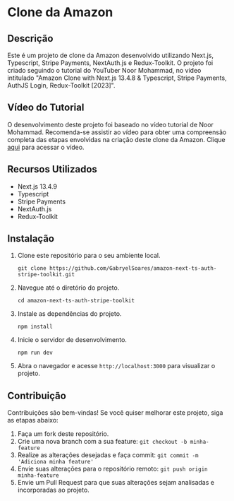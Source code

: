 # Clone da Amazon

## Descrição

Este é um projeto de clone da Amazon desenvolvido utilizando Next.js, Typescript, Stripe Payments, NextAuth.js e Redux-Toolkit. O projeto foi criado seguindo o tutorial do YouTuber Noor Mohammad, no vídeo intitulado "Amazon Clone with Next.js 13.4.8 & Typescript, Stripe Payments, AuthJS Login, Redux-Toolkit [2023]".

## Vídeo do Tutorial

O desenvolvimento deste projeto foi baseado no vídeo tutorial de Noor Mohammad. Recomenda-se assistir ao vídeo para obter uma compreensão completa das etapas envolvidas na criação deste clone da Amazon. Clique [aqui](https://youtu.be/vviFia-Stqk) para acessar o vídeo.

## Recursos Utilizados

- Next.js 13.4.9
- Typescript
- Stripe Payments
- NextAuth.js
- Redux-Toolkit

## Instalação

1. Clone este repositório para o seu ambiente local.
   ```shell
   git clone https://github.com/GabryelSoares/amazon-next-ts-auth-stripe-toolkit.git
   ```

2. Navegue até o diretório do projeto.
   ```shell
   cd amazon-next-ts-auth-stripe-toolkit
   ```

3. Instale as dependências do projeto.
   ```shell
   npm install
   ```

4. Inicie o servidor de desenvolvimento.
   ```shell
   npm run dev
   ```

5. Abra o navegador e acesse `http://localhost:3000` para visualizar o projeto.

## Contribuição

Contribuições são bem-vindas! Se você quiser melhorar este projeto, siga as etapas abaixo:

1. Faça um fork deste repositório.
2. Crie uma nova branch com a sua feature: `git checkout -b minha-feature`
3. Realize as alterações desejadas e faça commit: `git commit -m 'Adiciona minha feature'`
4. Envie suas alterações para o repositório remoto: `git push origin minha-feature`
5. Envie um Pull Request para que suas alterações sejam analisadas e incorporadas ao projeto.

